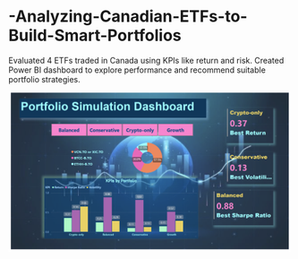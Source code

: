 # -Analyzing-Canadian-ETFs-to-Build-Smart-Portfolios
Evaluated 4 ETFs traded in Canada using KPIs like return and risk. Created Power BI dashboard to explore performance and recommend suitable portfolio strategies.

![Dashboard Overview](Images/dashboard-2.png)
